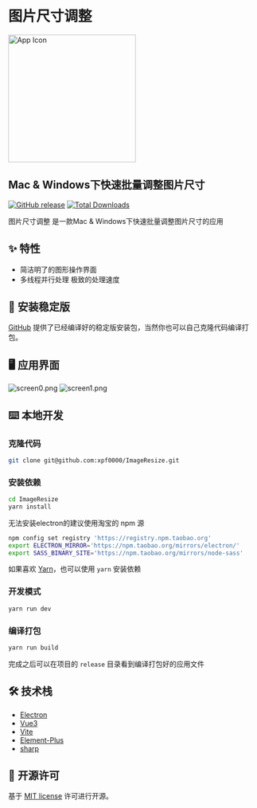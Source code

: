 # 图片尺寸调整

<img src="http://mbimage.ybvips.com/electron/imageresize/256x256.png" width="256" alt="App Icon" />

## Mac & Windows下快速批量调整图片尺寸

[![GitHub release](https://img.shields.io/github/release/xpf0000/ImageResize.svg)](https://github.com/xpf0000/ImageResize/releases)  [![Total Downloads](https://img.shields.io/github/downloads/xpf0000/ImageResize/total.svg)](https://github.com/xpf0000/ImageResize/releases)

图片尺寸调整 是一款Mac & Windows下快速批量调整图片尺寸的应用 
## ✨ 特性

- 简洁明了的图形操作界面
- 多线程并行处理 极致的处理速度

## 💽 安装稳定版

[GitHub](https://github.com/xpf0000/ImageResize/releases) 提供了已经编译好的稳定版安装包，当然你也可以自己克隆代码编译打包。

## 🖥 应用界面

![screen0.png](http://mbimage.ybvips.com/electron/imageresize/screen0.png)
![screen1.png](http://mbimage.ybvips.com/electron/imageresize/screen1.png)

## ⌨️ 本地开发

### 克隆代码

```bash
git clone git@github.com:xpf0000/ImageResize.git
```

### 安装依赖

```bash
cd ImageResize
yarn install
```

无法安装electron的建议使用淘宝的 npm 源

```bash
npm config set registry 'https://registry.npm.taobao.org'
export ELECTRON_MIRROR='https://npm.taobao.org/mirrors/electron/'
export SASS_BINARY_SITE='https://npm.taobao.org/mirrors/node-sass'
```

如果喜欢 [Yarn](https://yarnpkg.com/)，也可以使用 `yarn` 安装依赖

### 开发模式

```bash
yarn run dev
```

### 编译打包

```bash
yarn run build
```

完成之后可以在项目的 `release` 目录看到编译打包好的应用文件

## 🛠 技术栈

- [Electron](https://electronjs.org/)
- [Vue3](https://vuejs.org/)
- [Vite](https://vitejs.cn/)
- [Element-Plus](https://element-plus.gitee.io/zh-CN/)
- [sharp](https://github.com/lovell/sharp)

## 📜 开源许可

基于 [MIT license](https://opensource.org/licenses/MIT) 许可进行开源。
